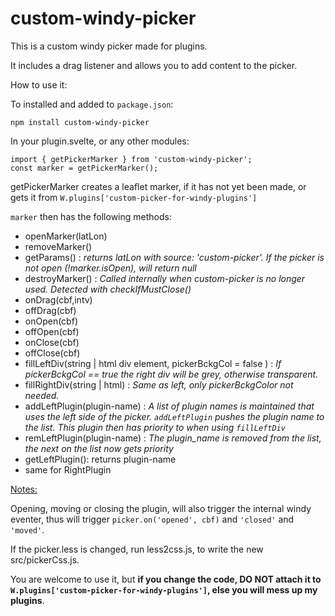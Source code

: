 # custom-windy-picker

This is a custom windy picker made for plugins.

It includes a drag listener and allows you to add content to the picker.  

How to use it:

To installed and added to `package.json`:

```
npm install custom-windy-picker
```  

In your plugin.svelte,  or any other modules:  

```
import { getPickerMarker } from 'custom-windy-picker';
const marker = getPickerMarker();
```
getPickerMarker creates a leaflet marker,  if it has not yet been made,  or gets it from `W.plugins['custom-picker-for-windy-plugins']`

`marker` then has the following methods:

- openMarker(latLon)
- removeMarker()
- getParams() : _returns latLon with source:  'custom-picker'.  If the picker is not open (!marker.isOpen),  will return null_
- destroyMarker() : _Called internally when custom-picker is no longer used.  Detected with checkIfMustClose()_
- onDrag(cbf,intv)
- offDrag(cbf)
- onOpen(cbf)
- offOpen(cbf)
- onClose(cbf)
- offClose(cbf)
- fillLeftDiv(string | html div element, pickerBckgCol = false ) : _If pickerBckgCol == true the right div will be grey,  otherwise transparent._
- fillRightDiv(string | html) : _Same as left,  only pickerBckgColor not needed._
- addLeftPlugin(plugin-name) : _A list of plugin names is maintained that uses the left side of the picker.  `addLeftPlugin` pushes the plugin name to the list.  This plugin then has priority to when using `fillLeftDiv`_
- remLeftPlugin(plugin-name) : _The plugin_name is removed from the list,  the next on the list now gets priority_
- getLeftPlugin(): returns plugin-name
- same for RightPlugin 

<u>Notes:</u>

Opening,  moving or closing the plugin,  will also trigger the internal windy eventer,  thus will trigger `picker.on('opened', cbf)`  and `'closed'` and `'moved'`.   

If the picker.less is changed,  run less2css.js,  to write the new src/pickerCss.js.

You are welcome to use it,  but **if you change the code,  DO NOT attach it to `W.plugins['custom-picker-for-windy-plugins']`,  else you will mess up my plugins**.
